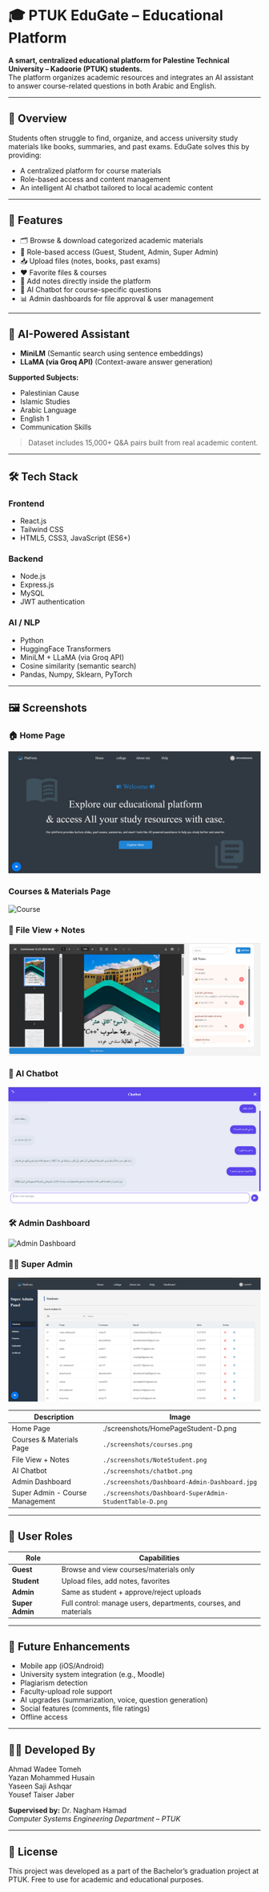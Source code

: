 # 🎓 PTUK EduGate – Educational Platform

**A smart, centralized educational platform for Palestine Technical University – Kadoorie (PTUK) students.**  
The platform organizes academic resources and integrates an AI assistant to answer course-related questions in both Arabic and English.

---

## 📘 Overview

Students often struggle to find, organize, and access university study materials like books, summaries, and past exams. EduGate solves this by providing:

- A centralized platform for course materials
- Role-based access and content management
- An intelligent AI chatbot tailored to local academic content

---

## 🚀 Features

- 🗂️ Browse & download categorized academic materials
- 🔐 Role-based access (Guest, Student, Admin, Super Admin)
- 📥 Upload files (notes, books, past exams)
- ❤️ Favorite files & courses
- 📝 Add notes directly inside the platform
- 🤖 AI Chatbot for course-specific questions
- 📊 Admin dashboards for file approval & user management

---

## 🧠 AI-Powered Assistant

- **MiniLM** (Semantic search using sentence embeddings)
- **LLaMA (via Groq API)** (Context-aware answer generation)

**Supported Subjects:**

- Palestinian Cause
- Islamic Studies
- Arabic Language
- English 1
- Communication Skills

> Dataset includes 15,000+ Q&A pairs built from real academic content.

---

## 🛠️ Tech Stack

### Frontend

- React.js
- Tailwind CSS
- HTML5, CSS3, JavaScript (ES6+)

### Backend

- Node.js
- Express.js
- MySQL
- JWT authentication

### AI / NLP

- Python
- HuggingFace Transformers
- MiniLM + LLaMA (via Groq API)
- Cosine similarity (semantic search)
- Pandas, Numpy, Sklearn, PyTorch

---

## 🖼️ Screenshots

### 🏠 Home Page

![Home Page](./screenshots/HomePageStudent-D.png)

### Courses & Materials Page

![Course](./screenshots/courses.png)

### 📝 File View + Notes

![Notes](./screenshots/noteStudent-D.png)

### 🤖 AI Chatbot

![Chatbot](./screenshots/chatbot.png)

### 🛠️ Admin Dashboard

![Admin Dashboard](./screenshots/Admin-Dashboard.png)

### 🧑‍💼 Super Admin

![Super Admin](./screenshots/Dashboard-SuperAdmin-StudentTable-D.png)

| Description                     | Image                                                   |
| ------------------------------- | ------------------------------------------------------- |
| Home Page                       | ./screenshots/HomePageStudent-D.png                     |
| Courses & Materials Page        | `./screenshots/courses.png`                             |
| File View + Notes               | `./screenshots/NoteStudent.png`                         |
| AI Chatbot                      | `./screenshots/chatbot.png`                             |
| Admin Dashboard                 | `./screenshots/Dashboard-Admin-Dashboard.jpg`           |
| Super Admin - Course Management | `./screenshots/Dashboard-SuperAdmin-StudentTable-D.png` |

---

## 👥 User Roles

| Role            | Capabilities                                                    |
| --------------- | --------------------------------------------------------------- |
| **Guest**       | Browse and view courses/materials only                          |
| **Student**     | Upload files, add notes, favorites                              |
| **Admin**       | Same as student + approve/reject uploads                        |
| **Super Admin** | Full control: manage users, departments, courses, and materials |

---

## 📱 Future Enhancements

- Mobile app (iOS/Android)
- University system integration (e.g., Moodle)
- Plagiarism detection
- Faculty-upload role support
- AI upgrades (summarization, voice, question generation)
- Social features (comments, file ratings)
- Offline access

---

## 👨‍💻 Developed By

Ahmad Wadee Tomeh  
Yazan Mohammed Husain  
Yaseen Saji Ashqar  
Yousef Taiser Jaber

**Supervised by:** Dr. Nagham Hamad  
_Computer Systems Engineering Department – PTUK_

---

## 📜 License

This project was developed as a part of the Bachelor’s graduation project at PTUK. Free to use for academic and educational purposes.
